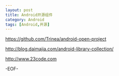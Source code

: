```yaml
---
layout: post
title: Android开源组件
category: Android
tags: [Android,开源]
---
```


<https://github.com/Trinea/android-open-project>

<http://blog.daimajia.com/android-library-collection/>

<http://www.23code.com>

-EOF-
